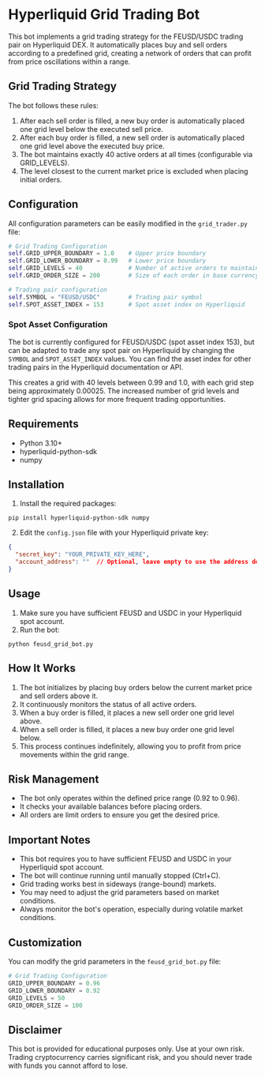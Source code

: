 # Hyperliquid Grid Trading Bot

This bot implements a grid trading strategy for the FEUSD/USDC trading pair on Hyperliquid DEX. It automatically places buy and sell orders according to a predefined grid, creating a network of orders that can profit from price oscillations within a range.

## Grid Trading Strategy

The bot follows these rules:
1. After each sell order is filled, a new buy order is automatically placed one grid level below the executed sell price.
2. After each buy order is filled, a new sell order is automatically placed one grid level above the executed buy price.
3. The bot maintains exactly 40 active orders at all times (configurable via GRID_LEVELS).
4. The level closest to the current market price is excluded when placing initial orders.

## Configuration

All configuration parameters can be easily modified in the `grid_trader.py` file:

```python
# Grid Trading Configuration
self.GRID_UPPER_BOUNDARY = 1.0    # Upper price boundary
self.GRID_LOWER_BOUNDARY = 0.99   # Lower price boundary
self.GRID_LEVELS = 40             # Number of active orders to maintain
self.GRID_ORDER_SIZE = 200        # Size of each order in base currency

# Trading pair configuration
self.SYMBOL = "FEUSD/USDC"        # Trading pair symbol
self.SPOT_ASSET_INDEX = 153       # Spot asset index on Hyperliquid
```

### Spot Asset Configuration

The bot is currently configured for FEUSD/USDC (spot asset index 153), but can be adapted to trade any spot pair on Hyperliquid by changing the `SYMBOL` and `SPOT_ASSET_INDEX` values. You can find the asset index for other trading pairs in the Hyperliquid documentation or API.

This creates a grid with 40 levels between 0.99 and 1.0, with each grid step being approximately 0.00025. The increased number of grid levels and tighter grid spacing allows for more frequent trading opportunities.

## Requirements

- Python 3.10+
- hyperliquid-python-sdk
- numpy

## Installation

1. Install the required packages:
```
pip install hyperliquid-python-sdk numpy
```

2. Edit the `config.json` file with your Hyperliquid private key:
```json
{
  "secret_key": "YOUR_PRIVATE_KEY_HERE",
  "account_address": ""  // Optional, leave empty to use the address derived from the private key
}
```

## Usage

1. Make sure you have sufficient FEUSD and USDC in your Hyperliquid spot account.
2. Run the bot:
```
python feusd_grid_bot.py
```

## How It Works

1. The bot initializes by placing buy orders below the current market price and sell orders above it.
2. It continuously monitors the status of all active orders.
3. When a buy order is filled, it places a new sell order one grid level above.
4. When a sell order is filled, it places a new buy order one grid level below.
5. This process continues indefinitely, allowing you to profit from price movements within the grid range.

## Risk Management

- The bot only operates within the defined price range (0.92 to 0.96).
- It checks your available balances before placing orders.
- All orders are limit orders to ensure you get the desired price.

## Important Notes

- This bot requires you to have sufficient FEUSD and USDC in your Hyperliquid spot account.
- The bot will continue running until manually stopped (Ctrl+C).
- Grid trading works best in sideways (range-bound) markets.
- You may need to adjust the grid parameters based on market conditions.
- Always monitor the bot's operation, especially during volatile market conditions.

## Customization

You can modify the grid parameters in the `feusd_grid_bot.py` file:
```python
# Grid Trading Configuration
GRID_UPPER_BOUNDARY = 0.96
GRID_LOWER_BOUNDARY = 0.92
GRID_LEVELS = 50
GRID_ORDER_SIZE = 100
```

## Disclaimer

This bot is provided for educational purposes only. Use at your own risk. Trading cryptocurrency carries significant risk, and you should never trade with funds you cannot afford to lose.
